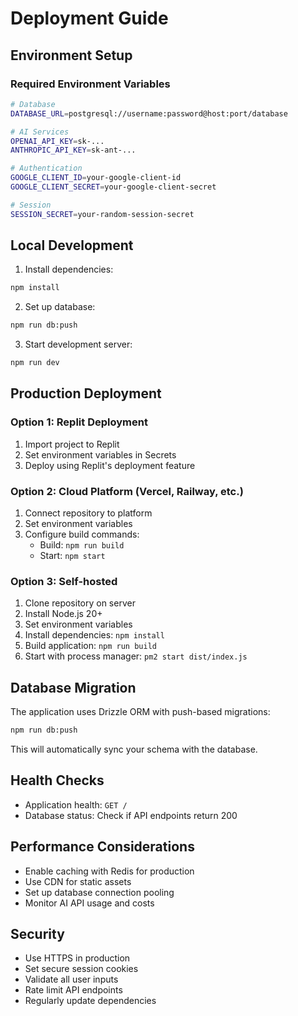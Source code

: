 # Deployment Guide

## Environment Setup

### Required Environment Variables

```bash
# Database
DATABASE_URL=postgresql://username:password@host:port/database

# AI Services
OPENAI_API_KEY=sk-...
ANTHROPIC_API_KEY=sk-ant-...

# Authentication
GOOGLE_CLIENT_ID=your-google-client-id
GOOGLE_CLIENT_SECRET=your-google-client-secret

# Session
SESSION_SECRET=your-random-session-secret
```

## Local Development

1. Install dependencies:
```bash
npm install
```

2. Set up database:
```bash
npm run db:push
```

3. Start development server:
```bash
npm run dev
```

## Production Deployment

### Option 1: Replit Deployment
1. Import project to Replit
2. Set environment variables in Secrets
3. Deploy using Replit's deployment feature

### Option 2: Cloud Platform (Vercel, Railway, etc.)
1. Connect repository to platform
2. Set environment variables
3. Configure build commands:
   - Build: `npm run build`
   - Start: `npm start`

### Option 3: Self-hosted
1. Clone repository on server
2. Install Node.js 20+
3. Set environment variables
4. Install dependencies: `npm install`
5. Build application: `npm run build`
6. Start with process manager: `pm2 start dist/index.js`

## Database Migration

The application uses Drizzle ORM with push-based migrations:

```bash
npm run db:push
```

This will automatically sync your schema with the database.

## Health Checks

- Application health: `GET /`
- Database status: Check if API endpoints return 200

## Performance Considerations

- Enable caching with Redis for production
- Use CDN for static assets
- Set up database connection pooling
- Monitor AI API usage and costs

## Security

- Use HTTPS in production
- Set secure session cookies
- Validate all user inputs
- Rate limit API endpoints
- Regularly update dependencies
